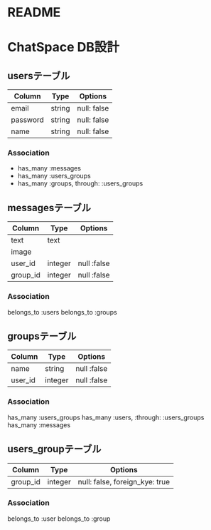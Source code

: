 # README

# ChatSpace DB設計
## usersテーブル
|Column|Type|Options|
|------|----|-------|
|email|string|null: false|
|password|string|null: false|
|name|string|null: false|
### Association
- has_many :messages
- has_many :users_groups
- has_many  :groups,  through:  :users_groups

## messagesテーブル
|Column|Type|Options|
|------|----|-------|
|text|text||
|image||||
|user_id|integer|null :false|
|group_id|integer|null :false|
### Association
belongs_to :users
belongs_to :groups

## groupsテーブル
|Column|Type|Options|
|------|----|-------|
|name|string|null :false|
|user_id|integer|null :false|
### Association
has_many :users_groups
has_many  :users,  :through:  :users_groups
has_many :messages

## users_groupテーブル
|Column|Type|Options|
|------|----|-------|
group_id|integer|null: false, foreign_kye: true|
### Association
belongs_to :user
belongs_to :group
